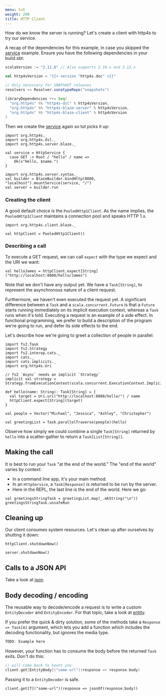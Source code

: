 ```yaml
---
menu: tut
weight: 200
title: HTTP Client
---
```


How do we know the server is running?  Let's create a client with
http4s to try our service.

A recap of the dependencies for this example, in case you skipped the [service] example. Ensure you have the following dependencies in your build.sbt:

```scala
scalaVersion := "2.11.8" // Also supports 2.10.x and 2.12.x

val http4sVersion = "{{< version "http4s.doc" >}}"

// Only necessary for SNAPSHOT releases
resolvers += Resolver.sonatypeRepo("snapshots")

libraryDependencies ++= Seq(
  "org.http4s" %% "http4s-dsl" % http4sVersion,
  "org.http4s" %% "http4s-blaze-server" % http4sVersion,
  "org.http4s" %% "http4s-blaze-client" % http4sVersion
)
```

Then we create the [service] again so tut picks it up:

```tut:book
import org.http4s._
import org.http4s.dsl._
import org.http4s.server.blaze._

val service = HttpService {
  case GET -> Root / "hello" / name =>
    Ok(s"Hello, $name.")
}

import org.http4s.server.syntax._
val builder = BlazeBuilder.bindHttp(8080, "localhost").mountService(service, "/")
val server = builder.run
```

### Creating the client

A good default choice is the `PooledHttp1Client`.  As the name
implies, the `PooledHttp1Client` maintains a connection pool and
speaks HTTP 1.x.

```tut:book
import org.http4s.client.blaze._

val httpClient = PooledHttp1Client()
```

### Describing a call

To execute a GET request, we can call `expect` with the type we expect
and the URI we want:

```tut:book
val helloJames = httpClient.expect[String]("http://localhost:8080/hello/James")
```

Note that we don't have any output yet.  We have a `Task[String]`, to
represent the asynchronous nature of a client request.

Furthermore, we haven't even executed the request yet.  A significant
difference between a `Task` and a `scala.concurrent.Future` is that a
`Future` starts running immediately on its implicit execution context,
whereas a `Task` runs when it's told.  Executing a request is an
example of a side effect.  In functional programming, we prefer to
build a description of the program we're going to run, and defer its
side effects to the end.

Let's describe how we're going to greet a collection of people in
parallel:

```tut:book
import fs2.Task
import fs2.Strategy
import fs2.interop.cats._
import cats._
import cats.implicits._
import org.http4s.Uri

// fs2 `Async` needs an implicit `Strategy`
implicit val strategy = Strategy.fromExecutionContext(scala.concurrent.ExecutionContext.Implicits.global)

def hello(name: String): Task[String] = {
  val target = Uri.uri("http://localhost:8080/hello/") / name
  httpClient.expect[String](target)
}

val people = Vector("Michael", "Jessica", "Ashley", "Christopher")

val greetingList = Task.parallelTraverse(people)(hello)
```

Observe how simply we could combine a single `Task[String]` returned
by `hello` into a scatter-gather to return a `Task[List[String]]`.

## Making the call

It is best to run your `Task` "at the end of the world."  The "end of
the world" varies by context:

* In a command line app, it's your main method.
* In an `HttpService`, a `Task[Response]` is returned to be run by the
  server.
* Here in the REPL, the last line is the end of the world.  Here we go:

```tut:book
val greetingsStringTask = greetingList.map(_.mkString("\n"))
greetingsStringTask.unsafeRun
```

## Cleaning up

Our client consumes system resources. Let's clean up after ourselves by shutting
it down:

```tut:book
httpClient.shutdownNow()
```

```tut:book:invisible
server.shutdownNow()
```

## Calls to a JSON API

Take a look at [json].

## Body decoding / encoding

The reusable way to decode/encode a request is to write a custom `EntityDecoder`
and `EntityEncoder`. For that topic, take a look at [entity].

If you prefer the quick & dirty solution, some of the methods take a `Response
=> Task[A]` argument, which lets you add a function which includes the decoding
functionality, but ignores the media type.

```scala
TODO: Example here
```

However, your function has to consume the body before the returned `Task` exits.
Don't do this:

```scala
// will come back to haunt you
client.get[EntityBody]("some-url")(response => response.body)
```

Passing it to a `EntityDecoder` is safe.

```
client.get[T]("some-url")(response => jsonOf(response.body))
```

[service]: ../service
[entity]: ../entity
[json]: ../json
